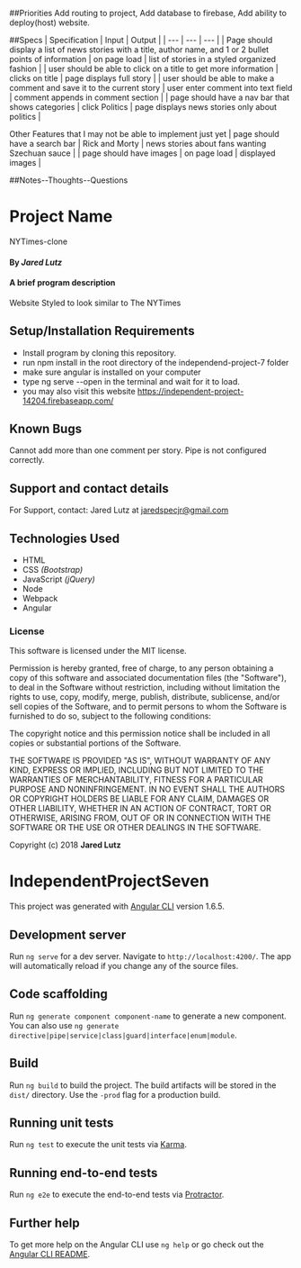 ##Priorities
Add routing to project,
Add database to firebase,
Add ability to deploy(host) website.

##Specs
| Specification | Input | Output |
| --- | --- | --- |
| Page should display a list of news stories with a title, author name, and 1 or 2 bullet points of information  |  on page load | list of stories in a styled organized fashion |
| user should be able to click on a title to get more information | clicks on title | page displays full story |
| user should be able to make a comment and save it to the current story | user enter comment into text field | comment appends in comment section |
| page should have a nav bar that shows categories | click Politics | page displays news stories only about politics |

Other Features that I may not be able to implement just yet
| page should have a search bar | Rick and Morty | news stories about fans wanting Szechuan sauce |
| page should have images | on page load | displayed images |

##Notes--Thoughts--Questions


# Project Name
NYTimes-clone

#### By _**Jared Lutz**_

#### A brief program description
Website Styled to look similar to The NYTimes


## Setup/Installation Requirements

* Install program by cloning this repository.
* run npm install in the root directory of the independend-project-7 folder
* make sure angular is installed on your computer
* type ng serve --open in the terminal and wait for it to load.
* you may also visit this website https://independent-project-14204.firebaseapp.com/

## Known Bugs

Cannot add more than one comment per story.
Pipe is not configured correctly.


## Support and contact details

For Support, contact:
Jared Lutz at jaredspecjr@gmail.com

## Technologies Used

* HTML
* CSS _(Bootstrap)_
* JavaScript _(jQuery)_
* Node
* Webpack
* Angular


### License

This software is licensed under the MIT license.

Permission is hereby granted, free of charge, to any person obtaining a copy of this software and associated documentation files (the "Software"), to deal in the Software without restriction, including without limitation the rights to use, copy, modify, merge, publish, distribute, sublicense, and/or sell copies of the Software, and to permit persons to whom the Software is furnished to do so, subject to the following conditions:

The copyright notice and this permission notice shall be included in all copies or substantial portions of the Software.

THE SOFTWARE IS PROVIDED "AS IS", WITHOUT WARRANTY OF ANY KIND, EXPRESS OR IMPLIED, INCLUDING BUT NOT LIMITED TO THE WARRANTIES OF MERCHANTABILITY, FITNESS FOR A PARTICULAR PURPOSE AND NONINFRINGEMENT. IN NO EVENT SHALL THE AUTHORS OR COPYRIGHT HOLDERS BE LIABLE FOR ANY CLAIM, DAMAGES OR OTHER LIABILITY, WHETHER IN AN ACTION OF CONTRACT, TORT OR OTHERWISE, ARISING FROM, OUT OF OR IN CONNECTION WITH THE SOFTWARE OR THE USE OR OTHER DEALINGS IN THE SOFTWARE.

Copyright (c) 2018 **Jared Lutz**


# IndependentProjectSeven

This project was generated with [Angular CLI](https://github.com/angular/angular-cli) version 1.6.5.

## Development server

Run `ng serve` for a dev server. Navigate to `http://localhost:4200/`. The app will automatically reload if you change any of the source files.

## Code scaffolding

Run `ng generate component component-name` to generate a new component. You can also use `ng generate directive|pipe|service|class|guard|interface|enum|module`.

## Build

Run `ng build` to build the project. The build artifacts will be stored in the `dist/` directory. Use the `-prod` flag for a production build.

## Running unit tests

Run `ng test` to execute the unit tests via [Karma](https://karma-runner.github.io).

## Running end-to-end tests

Run `ng e2e` to execute the end-to-end tests via [Protractor](http://www.protractortest.org/).

## Further help

To get more help on the Angular CLI use `ng help` or go check out the [Angular CLI README](https://github.com/angular/angular-cli/blob/master/README.md).
